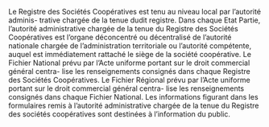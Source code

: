 Le Registre des Sociétés Coopératives est tenu au niveau local par l’autorité adminis- trative chargée de la tenue dudit registre.
Dans chaque Etat Partie, l’autorité administrative chargée de la tenue du Registre des Sociétés Coopératives est l’organe déconcentré ou décentralisé de l’autorité nationale chargée de l’administration territoriale ou l’autorité compétente, auquel est immédiatement rattaché le siège de la société coopérative.
Le Fichier National prévu par l’Acte uniforme portant sur le droit commercial général centra- lise les renseignements consignés dans chaque Registre des Sociétés Coopératives.
Le Fichier Régional prévu par l’Acte uniforme portant sur le droit commercial général centra- lise les renseignements consignés dans chaque Fichier National.
Les informations figurant dans les formulaires remis à l’autorité administrative chargée de la tenue du Registre des sociétés coopératives sont destinées à l’information du public.